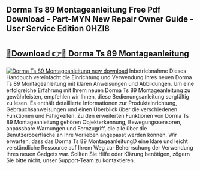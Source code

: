 ## Dorma Ts 89 Montageanleitung Free Pdf Download - Part-MYN New Repair Owner Guide - User Service Edition 0HZI8

# <h2><a href="http://df71qtu.blite.top/?on=Dorma+Ts+89+Montageanleitung">🔗Download 👉🔴 Dorma Ts 89 Montageanleitung</a></h2>

[![Dorma Ts 89 Montageanleitung new download](https://i.imgur.com/lujVjoI.png)](http://df71qtu.blite.top/?on=Dorma+Ts+89+Montageanleitung)
Inbetriebnahme Dieses Handbuch vereinfacht die Einrichtung und Verwendung Ihres neuen Dorma Ts 89 Montageanleitung mit klaren Anweisungen und Abbildungen. Um eine erfolgreiche Erfahrung mit Ihrem neuen Dorma Ts 89 Montageanleitung zu gewährleisten, empfehlen wir Ihnen, diese Bedienungsanleitung sorgfältig zu lesen. Es enthält detaillierte Informationen zur Produkteinrichtung, Gebrauchsanweisungen und einen Überblick über die verschiedenen Funktionen und Fähigkeiten. Zu den erweiterten Funktionen von Dorma Ts 89 Montageanleitung gehören Objekterkennung, Bewegungssensoren, anpassbare Warnungen und Fernzugriff, die alle über die Benutzeroberfläche an Ihre Vorlieben angepasst werden können. Wir erwarten, dass das Dorma Ts 89 MontageanleitungD eine klare und leicht verständliche Ressource auf Ihrem Weg zur Beherrschung der Verwendung Ihres neuen Gadgets war. Sollten Sie Hilfe oder Klärung benötigen, zögern Sie bitte nicht, unser Support-Team zu kontaktieren.
